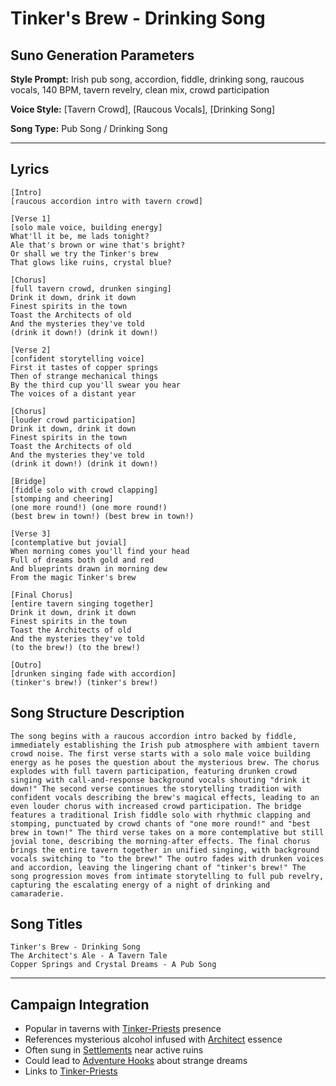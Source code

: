 # Tinker's Brew - Drinking Song

## Suno Generation Parameters

**Style Prompt:** Irish pub song, accordion, fiddle, drinking song, raucous vocals, 140 BPM, tavern revelry, clean mix, crowd participation

**Voice Style:** [Tavern Crowd], [Raucous Vocals], [Drinking Song]

**Song Type:** Pub Song / Drinking Song

---

## Lyrics

```lyrics
[Intro]
[raucous accordion intro with tavern crowd]

[Verse 1]
[solo male voice, building energy]
What'll it be, me lads tonight?
Ale that's brown or wine that's bright?
Or shall we try the Tinker's brew
That glows like ruins, crystal blue?

[Chorus]
[full tavern crowd, drunken singing]
Drink it down, drink it down
Finest spirits in the town
Toast the Architects of old
And the mysteries they've told
(drink it down!) (drink it down!)

[Verse 2]
[confident storytelling voice]
First it tastes of copper springs
Then of strange mechanical things
By the third cup you'll swear you hear
The voices of a distant year

[Chorus]
[louder crowd participation]
Drink it down, drink it down
Finest spirits in the town
Toast the Architects of old
And the mysteries they've told
(drink it down!) (drink it down!)

[Bridge]
[fiddle solo with crowd clapping]
[stomping and cheering]
(one more round!) (one more round!)
(best brew in town!) (best brew in town!)

[Verse 3]
[contemplative but jovial]
When morning comes you'll find your head
Full of dreams both gold and red
And blueprints drawn in morning dew
From the magic Tinker's brew

[Final Chorus]
[entire tavern singing together]
Drink it down, drink it down
Finest spirits in the town
Toast the Architects of old
And the mysteries they've told
(to the brew!) (to the brew!)

[Outro]
[drunken singing fade with accordion]
(tinker's brew!) (tinker's brew!)
```

## Song Structure Description

```structure
The song begins with a raucous accordion intro backed by fiddle, immediately establishing the Irish pub atmosphere with ambient tavern crowd noise. The first verse starts with a solo male voice building energy as he poses the question about the mysterious brew. The chorus explodes with full tavern participation, featuring drunken crowd singing with call-and-response background vocals shouting "drink it down!" The second verse continues the storytelling tradition with confident vocals describing the brew's magical effects, leading to an even louder chorus with increased crowd participation. The bridge features a traditional Irish fiddle solo with rhythmic clapping and stomping, punctuated by crowd chants of "one more round!" and "best brew in town!" The third verse takes on a more contemplative but still jovial tone, describing the morning-after effects. The final chorus brings the entire tavern together in unified singing, with background vocals switching to "to the brew!" The outro fades with drunken voices and accordion, leaving the lingering chant of "tinker's brew!" The song progression moves from intimate storytelling to full pub revelry, capturing the escalating energy of a night of drinking and camaraderie.
```

## Song Titles

```titles
Tinker's Brew - Drinking Song
The Architect's Ale - A Tavern Tale  
Copper Springs and Crystal Dreams - A Pub Song
```

---

## Campaign Integration
- Popular in taverns with [Tinker-Priests](Tinker-Priests.md) presence
- References mysterious alcohol infused with [Architect](Architect.md) essence
- Often sung in [Settlements](Settlements.md) near active ruins
- Could lead to [Adventure Hooks](Adventure%20Hooks.md) about strange dreams
- Links to [Tinker-Priests](Tinker-Priests.md)